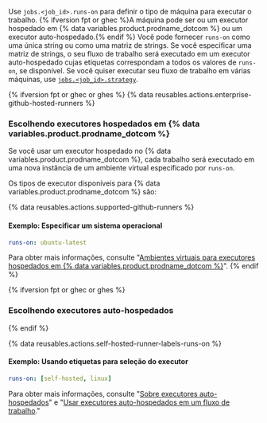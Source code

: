 Use `jobs.<job_id>.runs-on` para definir o tipo de máquina para executar o trabalho. {% ifversion fpt or ghec %}A máquina pode ser ou um executor hospedado em {% data variables.product.prodname_dotcom %} ou um executor auto-hospedado.{% endif %} Você pode fornecer `runs-on` como uma única string ou como uma matriz de strings. Se você especificar uma matriz de strings, o seu fluxo de trabalho será executado em um executor auto-hospedado cujas etiquetas correspondam a todos os valores de `runs-on`, se disponível. Se você quiser executar seu fluxo de trabalho em várias máquinas, use [`jobs.<job_id>.strategy`](/actions/learn-github-actions/workflow-syntax-for-github-actions#jobsjob_idstrategy).


{% ifversion fpt or ghec or ghes %}
{% data reusables.actions.enterprise-github-hosted-runners %}

### Escolhendo executores hospedados em {% data variables.product.prodname_dotcom %}

Se você usar um executor hospedado no {% data variables.product.prodname_dotcom %}, cada trabalho será executado em uma nova instância de um ambiente virtual especificado por `runs-on`.

Os tipos de executor disponíveis para {% data variables.product.prodname_dotcom %} são:

{% data reusables.actions.supported-github-runners %}

#### Exemplo: Especificar um sistema operacional

```yaml
runs-on: ubuntu-latest
```

Para obter mais informações, consulte "[Ambientes virtuais para executores hospedados em {% data variables.product.prodname_dotcom %}](/github/automating-your-workflow-with-github-actions/virtual-environments-for-github-hosted-runners)".
{% endif %}

{% ifversion fpt or ghec or ghes %}
### Escolhendo executores auto-hospedados
{% endif %}

{% data reusables.actions.self-hosted-runner-labels-runs-on %}

#### Exemplo: Usando etiquetas para seleção do executor

```yaml
runs-on: [self-hosted, linux]
```

Para obter mais informações, consulte "[Sobre executores auto-hospedados](/github/automating-your-workflow-with-github-actions/about-self-hosted-runners)" e "[Usar executores auto-hospedados em um fluxo de trabalho](/github/automating-your-workflow-with-github-actions/using-self-hosted-runners-in-a-workflow)."
